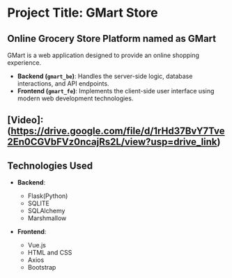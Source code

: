 # Project Title: GMart Store
## Online Grocery Store Platform named as GMart
GMart is a web application designed to provide an online shopping experience.
- **Backend (`gmart_be`)**: Handles the server-side logic, database interactions, and API endpoints.
- **Frontend (`gmart_fe`)**: Implements the client-side user interface using modern web development technologies.

## [Video]:(https://drive.google.com/file/d/1rHd37BvY7Tve2En0CGVbFVz0ncajRs2L/view?usp=drive_link)

## Technologies Used
- **Backend**: 
  - Flask(Python)
  - SQLITE
  - SQLAlchemy
  - Marshmallow
  
- **Frontend**: 
  - Vue.js
  - HTML and CSS
  - Axios
  - Bootstrap

